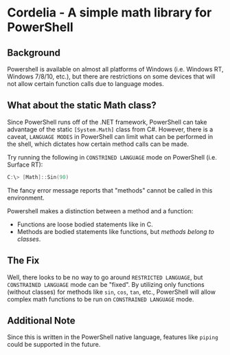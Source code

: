 # Cordelia - A simple math library for PowerShell

## Background
Powershell is available on almost all platforms of Windows (i.e. Windows RT, Windows 7/8/10, etc.), but there are restrictions on some devices that will not allow certain function calls due to language modes.

## What about the static Math class?
Since PowerShell runs off of the .NET framework, PowerShell can take advantage of the static `[System.Math]` class from C#.
However, there is a caveat, `LANGUAGE MODES` in PowerShell can limit what can be performed in the shell, which dictates how certain method calls can be made.

Try running the following in `CONSTRINED LANGUAGE` mode on PowerShell (i.e. Surface RT):
```PowerShell
C:\> [Math]::Sin(90)
```
The fancy error message reports that "methods" cannot be called in this environment.

Powershell makes a distinction between a method and a function:
* Functions are loose bodied statements like in C.
* Methods are bodied statements like functions, but *methods belong to classes*.

## The Fix
Well, there looks to be no way to go around `RESTRICTED LANGUAGE`, but `CONSTRAINED LANGUAGE` mode can be "fixed".
By utilizing only functions (without classes) for methods like `sin`, `cos`, `tan`, etc., PowerShell will allow complex math functions to be run on `CONSTRAINED LANGUAGE` mode. 

## Additional Note
Since this is written in the PowerShell native language, features like `piping` could be supported in the future.
